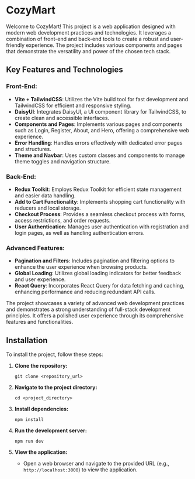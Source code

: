 # CozyMart

Welcome to CozyMart! This project is a web application designed with modern web development practices and technologies. It leverages a combination of front-end and back-end tools to create a robust and user-friendly experience. The project includes various components and pages that demonstrate the versatility and power of the chosen tech stack.

## Key Features and Technologies

### Front-End:

- **Vite + TailwindCSS**: Utilizes the Vite build tool for fast development and TailwindCSS for efficient and responsive styling.
- **DaisyUI**: Integrates DaisyUI, a UI component library for TailwindCSS, to create clean and accessible interfaces.
- **Components and Pages**: Implements various pages and components such as Login, Register, About, and Hero, offering a comprehensive web experience.
- **Error Handling**: Handles errors effectively with dedicated error pages and structures.
- **Theme and Navbar**: Uses custom classes and components to manage theme toggles and navigation structure.

### Back-End:

- **Redux Toolkit**: Employs Redux Toolkit for efficient state management and easier data handling.
- **Add to Cart Functionality**: Implements shopping cart functionality with reducers and local storage.
- **Checkout Process**: Provides a seamless checkout process with forms, access restrictions, and order requests.
- **User Authentication**: Manages user authentication with registration and login pages, as well as handling authentication errors.

### Advanced Features:

- **Pagination and Filters**: Includes pagination and filtering options to enhance the user experience when browsing products.
- **Global Loading**: Utilizes global loading indicators for better feedback and user experience.
- **React Query**: Incorporates React Query for data fetching and caching, enhancing performance and reducing redundant API calls.

The project showcases a variety of advanced web development practices and demonstrates a strong understanding of full-stack development principles. It offers a polished user experience through its comprehensive features and functionalities.

## Installation

To install the project, follow these steps:

1. **Clone the repository:**

    ```shell
    git clone <repository_url>
    ```

2. **Navigate to the project directory:**

    ```shell
    cd <project_directory>
    ```

3. **Install dependencies:**

    ```shell
    npm install
    ```

4. **Run the development server:**

    ```shell
    npm run dev
    ```

5. **View the application:**

    - Open a web browser and navigate to the provided URL (e.g., `http://localhost:3000`) to view the application.
